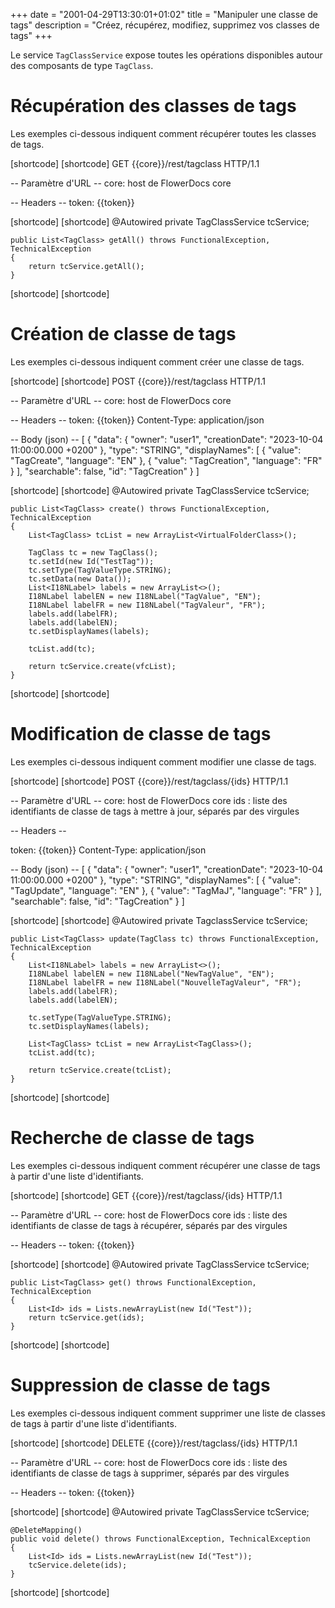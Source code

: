 +++
date = "2001-04-29T13:30:01+01:02"
title = "Manipuler une classe de tags"
description = "Créez, récupérez, modifiez, supprimez vos classes de tags"
+++

Le service `TagClassService` expose toutes les opérations disponibles autour des composants de type `TagClass`.

# Récupération des classes de tags

Les exemples ci-dessous indiquent comment récupérer toutes les classes de tags.

[shortcode]
[shortcode]
GET {{core}}/rest/tagclass HTTP/1.1

-- Paramètre d'URL -- 
core: host de FlowerDocs core

-- Headers -- 
token: {{token}}

[shortcode]
[shortcode]
	@Autowired
    private TagClassService tcService;

    public List<TagClass> getAll() throws FunctionalException, TechnicalException
    {
        return tcService.getAll();
    }
[shortcode]
[shortcode]

# Création de classe de tags

Les exemples ci-dessous indiquent comment créer une classe de tags. 

[shortcode]
[shortcode]
POST {{core}}/rest/tagclass HTTP/1.1

-- Paramètre d'URL -- 
core: host de FlowerDocs core

-- Headers -- 
token: {{token}}
Content-Type: application/json

-- Body (json) --
[
    {
        "data": {
            "owner": "user1",
            "creationDate": "2023-10-04 11:00:00.000 +0200"
        },
        "type": "STRING",
        "displayNames": [
            {
                "value": "TagCreate",
                "language": "EN"
            },
            {
                "value": "TagCreation",
                "language": "FR"
            }
        ],
        "searchable": false,
        "id": "TagCreation"
    }
]

[shortcode]
[shortcode]
	@Autowired
    private TagClassService tcService;
    
    public List<TagClass> create() throws FunctionalException, TechnicalException
    {
        List<TagClass> tcList = new ArrayList<VirtualFolderClass>();

        TagClass tc = new TagClass();
        tc.setId(new Id("TestTag"));
        tc.setType(TagValueType.STRING);
        tc.setData(new Data());
        List<I18NLabel> labels = new ArrayList<>();
        I18NLabel labelEN = new I18NLabel("TagValue", "EN");
        I18NLabel labelFR = new I18NLabel("TagValeur", "FR");
        labels.add(labelFR);
        labels.add(labelEN);
        tc.setDisplayNames(labels);
 
        tcList.add(tc);

        return tcService.create(vfcList);
    }
[shortcode]
[shortcode]

# Modification de classe de tags

Les exemples ci-dessous indiquent comment modifier une classe de tags.

[shortcode]
[shortcode]
POST {{core}}/rest/tagclass/{ids} HTTP/1.1

-- Paramètre d'URL -- 
core: host de FlowerDocs core
ids : liste des identifiants de classe de tags à mettre à jour, séparés par des virgules

-- Headers --

token: {{token}}
Content-Type: application/json

-- Body (json) --
[
    {
        "data": {
            "owner": "user1",
            "creationDate": "2023-10-04 11:00:00.000 +0200"
        },
        "type": "STRING",
        "displayNames": [
            {
                "value": "TagUpdate",
                "language": "EN"
            },
            {
                "value": "TagMaJ",
                "language": "FR"
            }
        ],
        "searchable": false,
        "id": "TagCreation"
    }
]

[shortcode]
[shortcode]
	@Autowired
    private TagclassService tcService;

    public List<TagClass> update(TagClass tc) throws FunctionalException, TechnicalException
    {
        List<I18NLabel> labels = new ArrayList<>();
        I18NLabel labelEN = new I18NLabel("NewTagValue", "EN");
        I18NLabel labelFR = new I18NLabel("NouvelleTagValeur", "FR");
        labels.add(labelFR);
        labels.add(labelEN);

        tc.setType(TagValueType.STRING);
        tc.setDisplayNames(labels);

        List<TagClass> tcList = new ArrayList<TagClass>();
        tcList.add(tc);

        return tcService.create(tcList);
    }
[shortcode]
[shortcode]

# Recherche de classe de tags

Les exemples ci-dessous indiquent comment récupérer une classe de tags à partir d'une liste d'identifiants.

[shortcode]
[shortcode]
GET {{core}}/rest/tagclass/{ids} HTTP/1.1

-- Paramètre d'URL -- 
core: host de FlowerDocs core
ids : liste des identifiants de classe de tags à récupérer, séparés par des virgules

-- Headers --
token: {{token}}

[shortcode]
[shortcode]
	@Autowired
	private TagClassService tcService;
	
    public List<TagClass> get() throws FunctionalException, TechnicalException
    {
        List<Id> ids = Lists.newArrayList(new Id("Test"));
        return tcService.get(ids);
    }
[shortcode]
[shortcode]

# Suppression de classe de tags

Les exemples ci-dessous indiquent comment supprimer une liste de classes de tags à partir d'une liste d'identifiants.

[shortcode]
[shortcode]
DELETE {{core}}/rest/tagclass/{ids} HTTP/1.1

-- Paramètre d'URL -- 
core: host de FlowerDocs core
ids : liste des identifiants de classe de tags à supprimer, séparés par des virgules

-- Headers --
token: {{token}}

[shortcode]
[shortcode]
	@Autowired
	private TagClassService tcService;
	
    @DeleteMapping()
    public void delete() throws FunctionalException, TechnicalException
    {
        List<Id> ids = Lists.newArrayList(new Id("Test"));
        tcService.delete(ids);
    }
[shortcode]
[shortcode]